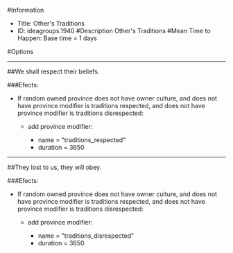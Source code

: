 #Information
 - Title: Other's Traditions
 - ID: ideagroups.1940
#Description
Other's Traditions
#Mean Time to Happen:
Base time = 1 days

#Options

___
##We shall respect their beliefs.

###Efects:<ul><li>If random owned province does not have owner culture, and does not have province modifier is traditions respected, and does not have province modifier is traditions disrespected:</li><ul><li>add province modifier:</li><ul><li>name = "traditions_respected"</li><li>duration = 3650</li></ul></ul></ul>

___
##They lost to us, they will obey.

###Efects:<ul><li>If random owned province does not have owner culture, and does not have province modifier is traditions respected, and does not have province modifier is traditions disrespected:</li><ul><li>add province modifier:</li><ul><li>name = "traditions_disrespected"</li><li>duration = 3650</li></ul></ul></ul>
